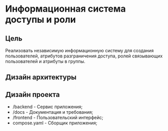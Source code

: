 # Информационная система доступы и роли

## Цель

Реализовать независимую информационную систему для создания пользователей, атрибутов разграничения доступа, ролей связывающих пользователей и атрибуты в группы.

## Дизайн архитектуры

## Дизайн проекта

- /backend - Сервис приложения;
- /docs - Документация и требования;
- /frontend - Пользовательский интерфейс;
- compose.yaml - Сборщик приложения;
